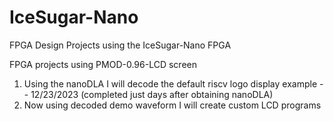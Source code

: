 # IceSugar-Nano
FPGA Design Projects using the IceSugar-Nano FPGA

FPGA projects using PMOD-0.96-LCD screen
1) Using the nanoDLA I will decode the default riscv logo display example -- 12/23/2023 (completed just days after obtaining nanoDLA)
2) Now using decoded demo waveform I will create custom LCD programs
